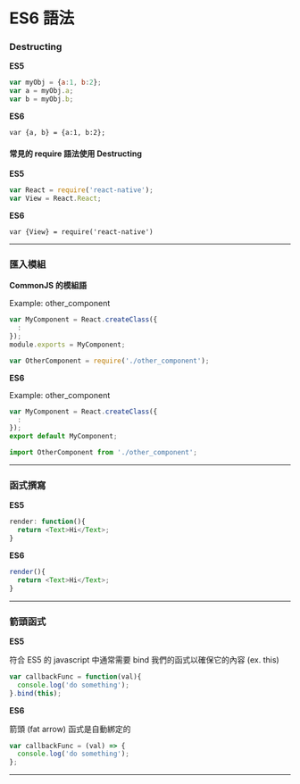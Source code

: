 # ES6 語法

### Destructing
**ES5**
```javascript
var myObj = {a:1, b:2};
var a = myObj.a;
var b = myObj.b;
```

**ES6**
```
var {a, b} = {a:1, b:2};
```

#### 常見的 require 語法使用 Destructing

**ES5**
```javascript
var React = require('react-native');
var View = React.React;
```

**ES6**
```
var {View} = require('react-native')
```

***
### 匯入模組


**CommonJS 的模組語**

Example: other_component
```javascript
var MyComponent = React.createClass({
  :
});
module.exports = MyComponent;
```

```javascript
var OtherComponent = require('./other_component');
```
**ES6**

Example: other_component
```javascript
var MyComponent = React.createClass({
  :
});
export default MyComponent;
```

```javascript
import OtherComponent from './other_component';
```

***
### 函式撰寫
**ES5**
```javascript
render: function(){
  return <Text>Hi</Text>;
}
```

**ES6**
```javascript
render(){
  return <Text>Hi</Text>;
}
```

***
### 箭頭函式

**ES5** 

符合 ES5 的 javascript 中通常需要 bind 我們的函式以確保它的內容 (ex. this)
```javascript
var callbackFunc = function(val){
  console.log('do something');
}.bind(this);
```

**ES6**

箭頭 (fat arrow) 函式是自動綁定的
```javascript
var callbackFunc = (val) => {
  console.log('do something');
};
```

***